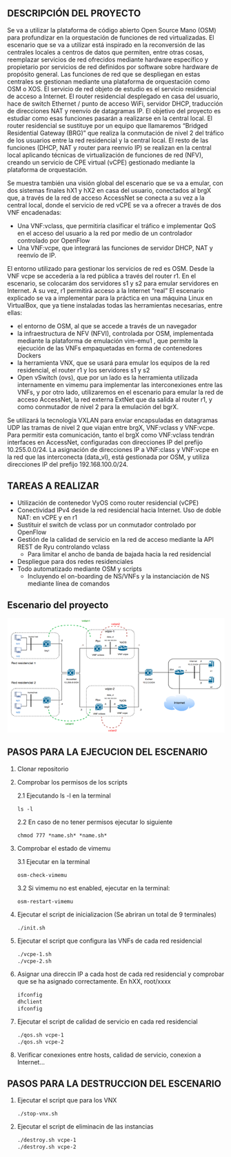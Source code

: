 ## DESCRIPCIÓN DEL PROYECTO

Se va a utilizar la plataforma de código abierto Open Source Mano (OSM) para profundizar en la orquestación de funciones de red virtualizadas. El escenario que se va a utilizar
está inspirado en la reconversión de las centrales locales a centros de datos que permiten, entre
otras cosas, reemplazar servicios de red ofrecidos mediante hardware específico y propietario
por servicios de red definidos por software sobre hardware de propósito general. Las funciones
de red que se despliegan en estas centrales se gestionan mediante una plataforma de
orquestación como OSM o XOS.
El servicio de red objeto de estudio es el servicio residencial de acceso a Internet. El router residencial desplegado en casa del usuario, hace de switch Ethernet / punto de acceso
WiFi, servidor DHCP, traducción de direcciones NAT y reenvío de datagramas IP. El objetivo del proyecto es estudiar como esas funciones pasarán a realizarse en la central local. El router residencial se sustituye por un equipo que llamaremos “Bridged
Residential Gateway (BRG)” que realiza la conmutación de nivel 2 del tráfico de los usuarios
entre la red residencial y la central local. El resto de las funciones (DHCP, NAT y router para
reenvío IP) se realizan en la central local aplicando técnicas de virtualización de funciones de
red (NFV), creando un servicio de CPE virtual (vCPE) gestionado mediante la plataforma de
orquestación. 

Se muestra también una visión global del escenario que se va a emular, con dos sistemas finales
hX1 y hX2 en casa del usuario, conectados al brgX que, a través de la red de acceso AccessNet
se conecta a su vez a la central local, donde el servicio de red vCPE se va a ofrecer a través de
dos VNF encadenadas:
- Una VNF:vclass, que permitiría clasificar el tráfico e implementar QoS en el acceso del
usuario a la red por medio de un controlador controlado por OpenFlow
- Una VNF:vcpe, que integrará las funciones de servidor DHCP, NAT y reenvío de IP.

El entorno utilizado para gestionar los servicios de red es OSM.
Desde la VNF vcpe se accedería a la red pública a través del router
r1. En el escenario, se colocarám dos servidores s1 y s2 para emular servidores en Internet. A su vez, r1
permitirá acceso a la Internet “real”
El escenario explicado se va a implementar para la práctica en una máquina Linux en VirtualBox,
que ya tiene instaladas todas las herramientas necesarias, entre ellas:
- el entorno de OSM, al que se accede a través de un navegador
- la infraestructura de NFV (NFVI), controlada por OSM, implementada mediante la
plataforma de emulación vim-emu1
, que permite la ejecución de las VNFs
empaquetadas en forma de contenedores Dockers
- la herramienta VNX, que se usará para emular los equipos de la red residencial, el
router r1 y los servidores s1 y s2
- Open vSwitch (ovs), que por un lado es la herramienta utilizada internamente en vimemu para implementar las interconexiones entre las VNFs, y por otro lado,
utilizaremos en el escenario para emular la red de acceso AccessNet, la red externa
ExtNet que da salida al router r1, y como conmutador de nivel 2 para la emulación del
bgrX.

Se utilizará la tecnología VXLAN para enviar encapsuladas en
datagramas UDP las tramas de nivel 2 que viajan entre brgX, VNF:vclass y VNF:vcpe. Para
permitir esta comunicación, tanto el brgX como VNF:vclass tendrán interfaces en AccessNet,
configuradas con direcciones IP del prefijo 10.255.0.0/24. La asignación de direcciones IP a
VNF:class y VNF:vcpe en la red que las interconecta (data_vl), está gestionada por OSM, y utiliza
direcciones IP del prefijo 192.168.100.0/24.


## TAREAS A REALIZAR

- Utilización de contenedor VyOS como router residencial (vCPE)
- Conectividad IPv4 desde la red residencial hacia Internet. Uso de
doble NAT: en vCPE y en r1
- Sustituir el switch de vclass por un conmutador controlado por
OpenFlow
- Gestión de la calidad de servicio en la red de acceso mediante la API
REST de Ryu controlando vclass
    - Para limitar el ancho de banda de bajada hacia la red residencial
- Despliegue para dos redes residenciales
- Todo automatizado mediante OSM y scripts
    - Incluyendo el on-boarding de NS/VNFs y la instanciación de NS mediante línea
    de comandos


## Escenario del proyecto
![Escenario final](https://github.com/Fer3suarez/PFinal-RDSV/blob/main/Escenario.png)


## PASOS PARA LA EJECUCION DEL ESCENARIO

1. Clonar repositorio

2. Comprobar los permisos de los scripts

    2.1 Ejecutando ls -l en la terminal
	```
	ls -l
	```

    2.2 En caso de no tener permisos ejecutar lo siguiente
	```
	chmod 777 *name.sh* *name.sh*
	```

3. Comprobar el estado de vimemu

    3.1 Ejecutar en la terminal
	```
	osm-check-vimemu
	```
    
    3.2 Si vimemu no est enabled, ejecutar en la terminal:
	```
	osm-restart-vimemu
	```

4. Ejecutar el script de inicializacion (Se abriran un total de 9 terminales)
	```
	./init.sh
	```

5. Ejecutar el script que configura las VNFs de cada red residencial
	```
	./vcpe-1.sh
	./vcpe-2.sh
	```

6. Asignar una direccin IP a cada host de cada red residencial y comprobar que se ha asignado correctamente. En hXX, root/xxxx 
	```
	ifconfig
	dhclient
	ifconfig
	```

7. Ejecutar el script de calidad de servicio en cada red residencial
	```
	./qos.sh vcpe-1
	./qos.sh vcpe-2
	```

8. Verificar conexiones entre hosts, calidad de servicio, conexion a Internet...

## PASOS PARA LA DESTRUCCION DEL ESCENARIO

1. Ejecutar el script que para los VNX
	```
	./stop-vnx.sh
	```

2. Ejecutar el script de eliminacin de las instancias
	```
	./destroy.sh vcpe-1
	./destroy.sh vcpe-2
	```



